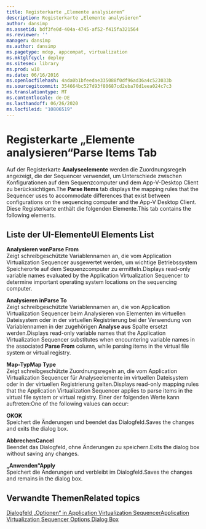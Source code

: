 ```yaml
---
title: Registerkarte „Elemente analysieren“
description: Registerkarte „Elemente analysieren“
author: dansimp
ms.assetid: bdf3fe0d-404a-4745-af52-f415fa321564
ms.reviewer: ''
manager: dansimp
ms.author: dansimp
ms.pagetype: mdop, appcompat, virtualization
ms.mktglfcycl: deploy
ms.sitesec: library
ms.prod: w10
ms.date: 06/16/2016
ms.openlocfilehash: 4ada0b1bfeedae335088f0df96ad36a4c523033b
ms.sourcegitcommit: 354664bc527d93f80687cd2eba70d1eea024c7c3
ms.translationtype: MT
ms.contentlocale: de-DE
ms.lasthandoff: 06/26/2020
ms.locfileid: "10806519"
---
```

# <span data-ttu-id="87c8f-103">Registerkarte „Elemente analysieren“</span><span class="sxs-lookup"><span data-stu-id="87c8f-103">Parse Items Tab</span></span>


<span data-ttu-id="87c8f-104">Auf der Registerkarte **Analyseelemente** werden die Zuordnungsregeln angezeigt, die der Sequencer verwendet, um Unterschiede zwischen Konfigurationen auf dem Sequenzcomputer und dem App-V-Desktop Client zu berücksichtigen.</span><span class="sxs-lookup"><span data-stu-id="87c8f-104">The **Parse Items** tab displays the mapping rules that the Sequencer uses to accommodate differences that exist between configurations on the sequencing computer and the App-V Desktop Client.</span></span> <span data-ttu-id="87c8f-105">Diese Registerkarte enthält die folgenden Elemente.</span><span class="sxs-lookup"><span data-stu-id="87c8f-105">This tab contains the following elements.</span></span>

## <span data-ttu-id="87c8f-106">Liste der UI-Elemente</span><span class="sxs-lookup"><span data-stu-id="87c8f-106">UI Elements List</span></span>


<a href="" id="parse-from"></a>**<span data-ttu-id="87c8f-107">Analysieren von</span><span class="sxs-lookup"><span data-stu-id="87c8f-107">Parse From</span></span>**  
<span data-ttu-id="87c8f-108">Zeigt schreibgeschützte Variablennamen an, die vom Application Virtualization Sequencer ausgewertet werden, um wichtige Betriebssystem Speicherorte auf dem Sequenzcomputer zu ermitteln.</span><span class="sxs-lookup"><span data-stu-id="87c8f-108">Displays read-only variable names evaluated by the Application Virtualization Sequencer to determine important operating system locations on the sequencing computer.</span></span>

<a href="" id="parse-to"></a>**<span data-ttu-id="87c8f-109">Analysieren in</span><span class="sxs-lookup"><span data-stu-id="87c8f-109">Parse To</span></span>**  
<span data-ttu-id="87c8f-110">Zeigt schreibgeschützte Variablennamen an, die von Application Virtualization Sequencer beim Analysieren von Elementen im virtuellen Dateisystem oder in der virtuellen Registrierung bei der Verwendung von Variablennamen in der zugehörigen **Analyse aus** Spalte ersetzt werden.</span><span class="sxs-lookup"><span data-stu-id="87c8f-110">Displays read-only variable names that the Application Virtualization Sequencer substitutes when encountering variable names in the associated **Parse From** column, while parsing items in the virtual file system or virtual registry.</span></span>

<a href="" id="map-type"></a>**<span data-ttu-id="87c8f-111">Map-Typ</span><span class="sxs-lookup"><span data-stu-id="87c8f-111">Map Type</span></span>**  
<span data-ttu-id="87c8f-112">Zeigt schreibgeschützte Zuordnungsregeln an, die vom Application Virtualization Sequencer für Analyseelemente im virtuellen Dateisystem oder in der virtuellen Registrierung gelten.</span><span class="sxs-lookup"><span data-stu-id="87c8f-112">Displays read-only mapping rules that the Application Virtualization Sequencer applies to parse items in the virtual file system or virtual registry.</span></span> <span data-ttu-id="87c8f-113">Einer der folgenden Werte kann auftreten:</span><span class="sxs-lookup"><span data-stu-id="87c8f-113">One of the following values can occur:</span></span>

<a href="" id="ok"></a>**<span data-ttu-id="87c8f-114">OK</span><span class="sxs-lookup"><span data-stu-id="87c8f-114">OK</span></span>**  
<span data-ttu-id="87c8f-115">Speichert die Änderungen und beendet das Dialogfeld.</span><span class="sxs-lookup"><span data-stu-id="87c8f-115">Saves the changes and exits the dialog box.</span></span>

<a href="" id="cancel"></a>**<span data-ttu-id="87c8f-116">Abbrechen</span><span class="sxs-lookup"><span data-stu-id="87c8f-116">Cancel</span></span>**  
<span data-ttu-id="87c8f-117">Beendet das Dialogfeld, ohne Änderungen zu speichern.</span><span class="sxs-lookup"><span data-stu-id="87c8f-117">Exits the dialog box without saving any changes.</span></span>

<a href="" id="apply"></a>**<span data-ttu-id="87c8f-118">„Anwenden“</span><span class="sxs-lookup"><span data-stu-id="87c8f-118">Apply</span></span>**  
<span data-ttu-id="87c8f-119">Speichert die Änderungen und verbleibt im Dialogfeld.</span><span class="sxs-lookup"><span data-stu-id="87c8f-119">Saves the changes and remains in the dialog box.</span></span>

## <span data-ttu-id="87c8f-120">Verwandte Themen</span><span class="sxs-lookup"><span data-stu-id="87c8f-120">Related topics</span></span>


[<span data-ttu-id="87c8f-121">Dialogfeld „Optionen“ in Application Virtualization Sequencer</span><span class="sxs-lookup"><span data-stu-id="87c8f-121">Application Virtualization Sequencer Options Dialog Box</span></span>](application-virtualization-sequencer-options-dialog-box.md)

 

 





